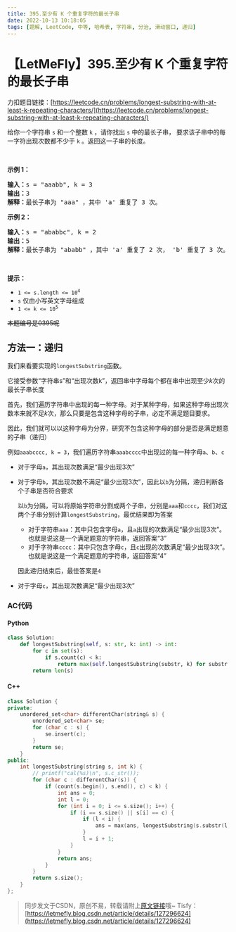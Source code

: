 ```yaml
---
title: 395.至少有 K 个重复字符的最长子串
date: 2022-10-13 10:18:05
tags: [题解, LeetCode, 中等, 哈希表, 字符串, 分治, 滑动窗口, 递归]
---
```


# 【LetMeFly】395.至少有 K 个重复字符的最长子串

力扣题目链接：[https://leetcode.cn/problems/longest-substring-with-at-least-k-repeating-characters/](https://leetcode.cn/problems/longest-substring-with-at-least-k-repeating-characters/)

<p>给你一个字符串 <code>s</code> 和一个整数 <code>k</code> ，请你找出 <code>s</code> 中的最长子串， 要求该子串中的每一字符出现次数都不少于 <code>k</code> 。返回这一子串的长度。</p>

<p> </p>

<p><strong>示例 1：</strong></p>

<pre>
<strong>输入：</strong>s = "aaabb", k = 3
<strong>输出：</strong>3
<strong>解释：</strong>最长子串为 "aaa" ，其中 'a' 重复了 3 次。
</pre>

<p><strong>示例 2：</strong></p>

<pre>
<strong>输入：</strong>s = "ababbc", k = 2
<strong>输出：</strong>5
<strong>解释：</strong>最长子串为 "ababb" ，其中 'a' 重复了 2 次， 'b' 重复了 3 次。</pre>

<p> </p>

<p><strong>提示：</strong></p>

<ul>
	<li><code>1 <= s.length <= 10<sup>4</sup></code></li>
	<li><code>s</code> 仅由小写英文字母组成</li>
	<li><code>1 <= k <= 10<sup>5</sup></code></li>
</ul>


    
~~本题编号是0395呢~~

## 方法一：递归

我们来看要实现的```longestSubstring```函数。

它接受参数“字符串s”和“出现次数k”，返回串中字母每个都在串中出现至少$k$次的最长子串长度

首先，我们遍历字符串中出现的每一种字母。对于某种字母，如果这种字母出现次数本来就不足$k$次，那么只要是包含这种字母的子串，必定不满足题目要求。

因此，我们就可以以这种字母为分界，研究不包含这种字母的部分是否是满足题意的子串（递归）

例如```aaabcccc, k = 3```，我们遍历字符串```aaabcccc```中出现过的每一种字母```a```、```b```、```c```

+ 对于字母```a```，其出现次数满足“最少出现3次”
+ 对于字母```b```，其出现次数不满足“最少出现3次”，因此以```b```为分隔，递归判断各个子串是否符合要求
    
	以```b```为分隔，可以将原始字符串分割成两个子串，分别是```aaa```和```cccc```，我们对这两个子串分别计算```longestSubstring```，最优结果即为答案
	+ 对于字符串```aaa```：其中只包含字母```a```，且```a```出现的次数满足“最少出现3次”。也就是说这是一个满足题意的字符串，返回答案“3”
	+ 对于字符串```cccc```：其中只包含字母```c```，且```c```出现的次数满足“最少出现3次”。也就是说这是一个满足题意的字符串，返回答案“4”
	
	因此递归结束后，最佳答案是```4```
+ 对于字母```c```，其出现次数满足“最少出现3次”

<!-- 对于

+ 时间复杂度$O(N^2)$
+ 空间复杂度$O(N\log N)$ -->

### AC代码

#### Python

```Python
class Solution:
    def longestSubstring(self, s: str, k: int) -> int:
        for c in set(s):
            if s.count(c) < k:
                return max(self.longestSubstring(substr, k) for substr in s.split(c))
        return len(s)
```

#### C++

```cpp
class Solution {
private:
    unordered_set<char> differentChar(string& s) {
        unordered_set<char> se;
        for (char c : s) {
            se.insert(c);
        }
        return se;
    }
public:
    int longestSubstring(string s, int k) {
        // printf("cal(%s)\n", s.c_str());
        for (char c : differentChar(s)) {
            if (count(s.begin(), s.end(), c) < k) {
                int ans = 0;
                int l = 0;
                for (int i = 0; i <= s.size(); i++) {
                    if (i == s.size() || s[i] == c) {
                        if (l < i) {
                            ans = max(ans, longestSubstring(s.substr(l, i - l), k));
                        }
                        l = i + 1;
                    }
                }
                return ans;
            }
        }
        return s.size();
    }
};
```

> 同步发文于CSDN，原创不易，转载请附上[原文链接](https://blog.letmefly.xyz/2022/10/13/LeetCode%200395.%E8%87%B3%E5%B0%91%E6%9C%89K%E4%B8%AA%E9%87%8D%E5%A4%8D%E5%AD%97%E7%AC%A6%E7%9A%84%E6%9C%80%E9%95%BF%E5%AD%90%E4%B8%B2/)哦~
> Tisfy：[https://letmefly.blog.csdn.net/article/details/127296624](https://letmefly.blog.csdn.net/article/details/127296624)
